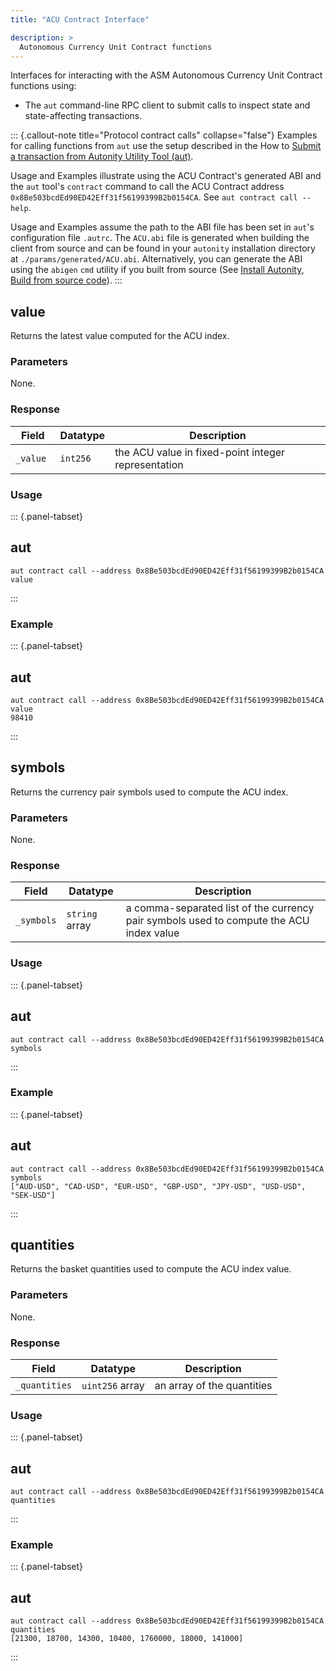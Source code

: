 ```yaml
---
title: "ACU Contract Interface"

description: >
  Autonomous Currency Unit Contract functions
---
```


Interfaces for interacting with the ASM Autonomous Currency Unit Contract functions using:

- The `aut` command-line RPC client to submit calls to inspect state and state-affecting transactions.

::: {.callout-note title="Protocol contract calls" collapse="false"}
Examples for calling functions from `aut` use the setup described in the How to [Submit a transaction from Autonity Utility Tool (aut)](/account-holders/submit-trans-aut/).

Usage and Examples illustrate using the ACU Contract's generated ABI and the `aut` tool's `contract` command to call the ACU Contract address `0x8Be503bcdEd90ED42Eff31f56199399B2b0154CA`. See `aut contract call --help`.

Usage and Examples assume the path to the ABI file has been set in `aut`'s configuration file `.autrc`. The `ACU.abi` file is generated when building the client from source and can be found in your `autonity` installation directory at `./params/generated/ACU.abi`. Alternatively, you can generate the ABI using the `abigen` `cmd` utility if you built from source (See [Install Autonity, Build from source code](/node-operators/install-aut/#install-source)).
:::

## value

Returns the latest value computed for the ACU index.

### Parameters

None.

### Response

| Field | Datatype | Description |
| --| --| --|
| `_value ` | `int256` | the ACU value in fixed-point integer representation |

### Usage

::: {.panel-tabset}
## aut
``` {.aut}
aut contract call --address 0x8Be503bcdEd90ED42Eff31f56199399B2b0154CA value
```
:::

### Example

::: {.panel-tabset}
## aut
``` {.aut}
aut contract call --address 0x8Be503bcdEd90ED42Eff31f56199399B2b0154CA value
98410
```
:::


## symbols

Returns the currency pair symbols used to compute the ACU index.

### Parameters

None.

### Response

| Field | Datatype | Description |
| --| --| --|
| `_symbols` | `string` array | a comma-separated list of the currency pair symbols used to compute the ACU index value |

### Usage

::: {.panel-tabset}
## aut
``` {.aut}
aut contract call --address 0x8Be503bcdEd90ED42Eff31f56199399B2b0154CA symbols
```
:::

### Example

::: {.panel-tabset}
## aut
``` {.aut}
aut contract call --address 0x8Be503bcdEd90ED42Eff31f56199399B2b0154CA symbols
["AUD-USD", "CAD-USD", "EUR-USD", "GBP-USD", "JPY-USD", "USD-USD", "SEK-USD"]
```
:::


## quantities

Returns the basket quantities used to compute the ACU index value.

### Parameters

None.

### Response

| Field | Datatype | Description |
| --| --| --|
| `_quantities` | `uint256` array | an array of the quantities |

### Usage

::: {.panel-tabset}
## aut
``` {.aut}
aut contract call --address 0x8Be503bcdEd90ED42Eff31f56199399B2b0154CA quantities
```
:::

### Example

::: {.panel-tabset}
## aut
``` {.aut}
aut contract call --address 0x8Be503bcdEd90ED42Eff31f56199399B2b0154CA quantities
[21300, 18700, 14300, 10400, 1760000, 18000, 141000]
```
:::

